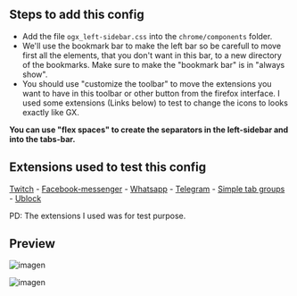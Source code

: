 ## Steps to add this config

<ul>
  <li>Add the file <code>ogx_left-sidebar.css</code> into the <code>chrome/components</code> folder.</li>
  <li>We'll use the bookmark bar to make the left bar so be carefull to move first all the elements, that you don't want in this bar, to a new directory of the bookmarks. Make sure to make the "bookmark bar" is in "always show".</li>
  <li>You should use "customize the toolbar" to move the extensions you want to have in this toolbar or other button from the firefox interface. I used 
    some extensions (Links below) to test to change the icons to looks exactly like GX.</li>
</ul>

<p><b>You can use "flex spaces" to create the separators in the left-sidebar and into the tabs-bar.</b></p>

## Extensions used to test this config

[Twitch](https://addons.mozilla.org/es/firefox/addon/twitch-live-channels/) - 
[Facebook-messenger](https://addons.mozilla.org/es/firefox/addon/sideapp-for-messenger/) - 
[Whatsapp](https://addons.mozilla.org/es/firefox/addon/whatsapp-messenger/) - 
[Telegram](https://addons.mozilla.org/es/firefox/addon/messenger-for-telegram/) - 
[Simple tab groups](https://addons.mozilla.org/es/firefox/addon/simple-tab-groups/) - 
[Ublock](https://addons.mozilla.org/es/firefox/addon/ublock-origin/) </br>

<p>PD: The extensions I used was for test purpose.</p>

## Preview

![imagen](https://user-images.githubusercontent.com/22057609/196332981-707d0b09-4e69-418d-a521-024c57f14745.png)

![imagen](https://user-images.githubusercontent.com/22057609/195985244-3da8b779-7a3c-4cd2-9777-52e938cc30cd.png)
